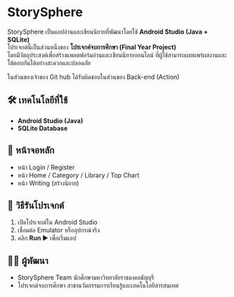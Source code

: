 # StorySphere

StorySphere เป็นแอปอ่านและเขียนนิยายที่พัฒนาโดยใช้ **Android Studio (Java + SQLite)**  
โปรเจกต์นี้เป็นส่วนหนึ่งของ **โปรเจกค์จบการศึกษา (Final Year Project)**  
โดยมีวัตถุประสงค์เพื่อสร้างแพลตฟอร์มอ่านและเขียนนิยายออนไลน์ ที่ผู้ใช้สามารถเผยแพร่ผลงานและโต้ตอบกันได้อย่างสะดวกและปลอดภัย

ในส่วนของเจ้าของ Git hub ได้รับผิดชอบในส่วนของ Back-end (Action)

## 🛠️ เทคโนโลยีที่ใช้
- **Android Studio (Java)**
- **SQLite Database**

## 📱 หน้าจอหลัก
- หน้า Login / Register  
- หน้า Home / Category / Library / Top Chart
- หน้า Writing (สร้างนิยาย)

## 🚀 วิธีรันโปรเจกต์
1. เปิดโปรเจกต์ใน Android Studio  
2. เชื่อมต่อ Emulator หรืออุปกรณ์จริง  
3. คลิก **Run ▶️** เพื่อเริ่มแอป  

## 👩‍💻 ผู้พัฒนา
- StorySphere Team  นักศึกษามหาวิทยาลัยราชมงคลธัญบุรี
- โปรเจกต์จบการศึกษา สาขานวัตกรรมการเรียนรู้และเทคโนโลยีสารสนเทศ
